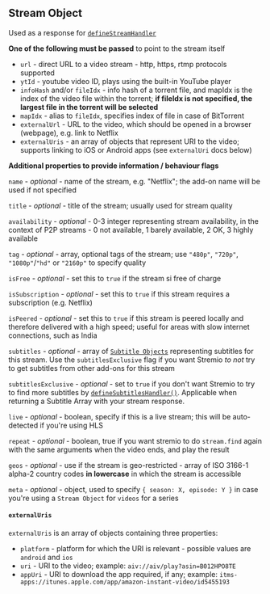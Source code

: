 ## Stream Object

Used as a response for [`defineStreamHandler`](../requests/defineStreamHandler.md)

**One of the following must be passed** to point to the stream itself

* ``url`` - direct URL to a video stream - http, https, rtmp protocols supported
* ``ytId`` - youtube video ID, plays using the built-in YouTube player
* ``infoHash`` and/or ``fileIdx`` - info hash of a torrent file, and mapIdx is the index of the video file within the torrent; **if fileIdx is not specified, the largest file in the torrent will be selected**
* ``mapIdx`` - alias to ``fileIdx``, specifies index of file in case of BitTorrent
* ``externalUrl`` - URL to the video, which should be opened in a browser (webpage), e.g. link to Netflix
* ``externalUris`` - an array of objects that represent URI to the video; supports linking to iOS or Android apps (see ``externalUri`` docs below)

**Additional properties to provide information / behaviour flags**

``name`` - _optional_ - name of the stream, e.g. "Netflix"; the add-on name will be used if not specified

``title`` - _optional_ - title of the stream; usually used for stream quality

``availability`` - _optional_ - 0-3 integer representing stream availability, in the context of P2P streams - 0 not available, 1 barely available, 2 OK, 3 highly available

``tag`` - _optional_ - array, optional tags of the stream; use ``"480p"``, ``"720p"``, ``"1080p"``/``"hd"`` or ``"2160p"`` to specify quality

``isFree`` - _optional_ - set this to ``true`` if the stream si free of charge

``isSubscription`` - _optional_ - set this to ``true`` if this stream requires a subscription (e.g. Netflix)

``isPeered`` - _optional_ - set this to ``true`` if this stream is peered locally and therefore delivered with a high speed; useful for areas with slow internet connections, such as India

``subtitles`` - _optional_ - array of [``Subtitle Objects``](./subtitles.md) representing subtitles for this stream. Use the `subtitlesExclusive` flag if you want Stremio _to not_ try to get subtitles from other add-ons for this stream

``subtitlesExclusive`` - _optional_ - set to `true` if you don't want Stremio to try to find more subtitles by [`defineSubtitlesHandler()`](../requests/defineSubtitlesHandler.md). Applicable when returning a Subtitle Array with your stream response.

``live`` - _optional_ - boolean, specify if this is a live stream; this will be auto-detected if you're using HLS

``repeat`` - _optional_ - boolean, true if you want stremio to do ``stream.find`` again with the same arguments when the video ends, and play the result

``geos`` - _optional_ - use if the stream is geo-restricted - array of ISO 3166-1 alpha-2 country codes **in lowercase** in which the stream is accessible

``meta`` - _optional_ - object, used to specify ``{ season: X, episode: Y }`` in case you're using a ``Stream Object`` for ``videos`` for a series


#### ``externalUris``

``externalUris`` is an array of objects containing three properties:

  * ``platform`` - platform for which the URI is relevant - possible values are ``android`` and ``ios``
  * ``uri`` - URI to the video; example: ``aiv://aiv/play?asin=B012HPO8TE``
  * ``appUri`` - URI to download the app required, if any; example: ``itms-apps://itunes.apple.com/app/amazon-instant-video/id5455193``
